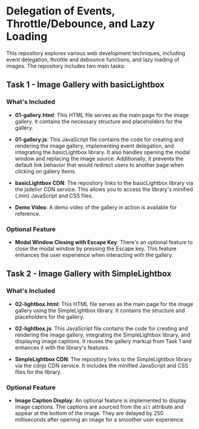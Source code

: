 # Delegation of Events, Throttle/Debounce, and Lazy Loading

This repository explores various web development techniques, including event delegation, throttle and debounce functions, and lazy loading of images. The repository includes two main tasks:

## Task 1 - Image Gallery with basicLightbox

### What's Included

- **01-gallery.html**: This HTML file serves as the main page for the image gallery. It contains the necessary structure and placeholders for the gallery.

- **01-gallery.js**: This JavaScript file contains the code for creating and rendering the image gallery, implementing event delegation, and integrating the basicLightbox library. It also handles opening the modal window and replacing the image source. Additionally, it prevents the default link behavior that would redirect users to another page when clicking on gallery items.

- **basicLightbox CDN**: The repository links to the basicLightbox library via the jsdelivr CDN service. This allows you to access the library's minified (.min) JavaScript and CSS files.

- **Demo Video**: A demo video of the gallery in action is available for reference.

### Optional Feature

- **Modal Window Closing with Escape Key**: There's an optional feature to close the modal window by pressing the Escape key. This feature enhances the user experience when interacting with the gallery.

## Task 2 - Image Gallery with SimpleLightbox

### What's Included

- **02-lightbox.html**: This HTML file serves as the main page for the image gallery using the SimpleLightbox library. It contains the structure and placeholders for the gallery.

- **02-lightbox.js**: This JavaScript file contains the code for creating and rendering the image gallery, integrating the SimpleLightbox library, and displaying image captions. It reuses the gallery markup from Task 1 and enhances it with the library's features.

- **SimpleLightbox CDN**: The repository links to the SimpleLightbox library via the cdnjs CDN service. It includes the minified JavaScript and CSS files for the library.

### Optional Feature

- **Image Caption Display**: An optional feature is implemented to display image captions. The captions are sourced from the `alt` attribute and appear at the bottom of the image. They are delayed by 250 milliseconds after opening an image for a smoother user experience.
